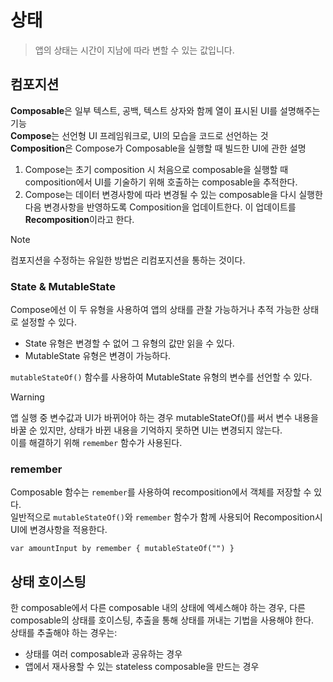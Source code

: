 <p>

# 상태
> 앱의 상태는 시간이 지남에 따라 변할 수 있는 값입니다.

## 컴포지션
**Composable**은 일부 텍스트, 공백, 텍스트 상자와 함께 열이 표시된 UI를 설명해주는 기능   
**Compose**는 선언형 UI 프레임워크로, UI의 모습을 코드로 선언하는 것   
**Composition**은 Compose가 Composable을 실행할 때 빌드한 UI에 관한 설명   

1. Compose는 초기 composition 시 처음으로 composable을 실행할 때 composition에서 UI를 기술하기 위해 호출하는 composable을 추적한다.
2. Compose는 데이터 변경사항에 따라 변경될 수 있는 composable을 다시 실행한 다음 변경사항을 반영하도록 Composition을 업데이트한다. 이 업데이트를 **Recomposition**이라고 한다.
> [!NOTE]
> 컴포지션을 수정하는 유일한 방법은 리컴포지션을 통하는 것이다.

### State & MutableState
Compose에선 이 두 유형을 사용하여 앱의 상태를 관찰 가능하거나 추적 가능한 상태로 설정할 수 있다.
- State 유형은 변경할 수 없어 그 유형의 값만 읽을 수 있다.
- MutableState 유형은 변경이 가능하다.

`mutableStateOf()` 함수를 사용하여 MutableState 유형의 변수를 선언할 수 있다.

> [!WARNING]
> 앱 실행 중 변수값과 UI가 바뀌어야 하는 경우 mutableStateOf()를 써서 변수 내용을 바꿀 순 있지만, 상태가 바뀐 내용을 기억하지 못하면 UI는 변경되지 않는다.    
> 이를 해결하기 위해 `remember` 함수가 사용된다.

### remember
Composable 함수는 `remember`를 사용하여 recomposition에서 객체를 저장할 수 있다.   
일반적으로 `mutableStateOf()`와 `remember` 함수가 함께 사용되어 Recomposition시 UI에 변경사항을 적용한다.
```
var amountInput by remember { mutableStateOf("") }
```

## 상태 호이스팅
한 composable에서 다른 composable 내의 상태에 엑세스해야 하는 경우, 다른 composable의 상태를 호이스팅, 추출을 통해 상태를 꺼내는 기법을 사용해야 한다.   
상태를 추출해야 하는 경우는:
 - 상태를 여러 composable과 공유하는 경우
 - 앱에서 재사용할 수 있는 stateless composable을 만드는 경우







</p>
